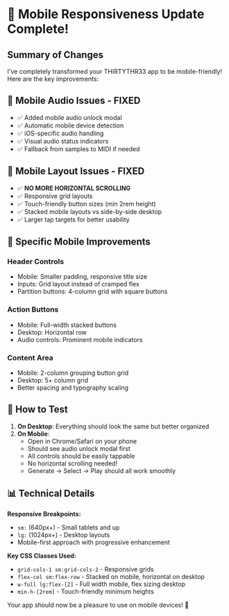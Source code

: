# 📱 Mobile Responsiveness Update Complete!

## Summary of Changes

I've completely transformed your THIRTYTHR33 app to be mobile-friendly! Here are the key improvements:

## 🎯 Mobile Audio Issues - FIXED

- ✅ Added mobile audio unlock modal
- ✅ Automatic mobile device detection
- ✅ iOS-specific audio handling
- ✅ Visual audio status indicators
- ✅ Fallback from samples to MIDI if needed

## 📐 Mobile Layout Issues - FIXED

- ✅ **NO MORE HORIZONTAL SCROLLING**
- ✅ Responsive grid layouts
- ✅ Touch-friendly button sizes (min 2rem height)
- ✅ Stacked mobile layouts vs side-by-side desktop
- ✅ Larger tap targets for better usability

## 🎨 Specific Mobile Improvements

### Header Controls

- Mobile: Smaller padding, responsive title size
- Inputs: Grid layout instead of cramped flex
- Partition buttons: 4-column grid with square buttons

### Action Buttons

- Mobile: Full-width stacked buttons
- Desktop: Horizontal row
- Audio controls: Prominent mobile indicators

### Content Area

- Mobile: 2-column grouping button grid
- Desktop: 5+ column grid
- Better spacing and typography scaling

## 🧪 How to Test

1. **On Desktop**: Everything should look the same but better organized
2. **On Mobile**:
   - Open in Chrome/Safari on your phone
   - Should see audio unlock modal first
   - All controls should be easily tappable
   - No horizontal scrolling needed!
   - Generate → Select → Play should all work smoothly

## 📊 Technical Details

**Responsive Breakpoints:**

- `sm:` (640px+) - Small tablets and up
- `lg:` (1024px+) - Desktop layouts
- Mobile-first approach with progressive enhancement

**Key CSS Classes Used:**

- `grid-cols-1 sm:grid-cols-2` - Responsive grids
- `flex-col sm:flex-row` - Stacked on mobile, horizontal on desktop
- `w-full lg:flex-[2]` - Full width mobile, flex sizing desktop
- `min-h-[2rem]` - Touch-friendly minimum heights

Your app should now be a pleasure to use on mobile devices! 🎉
